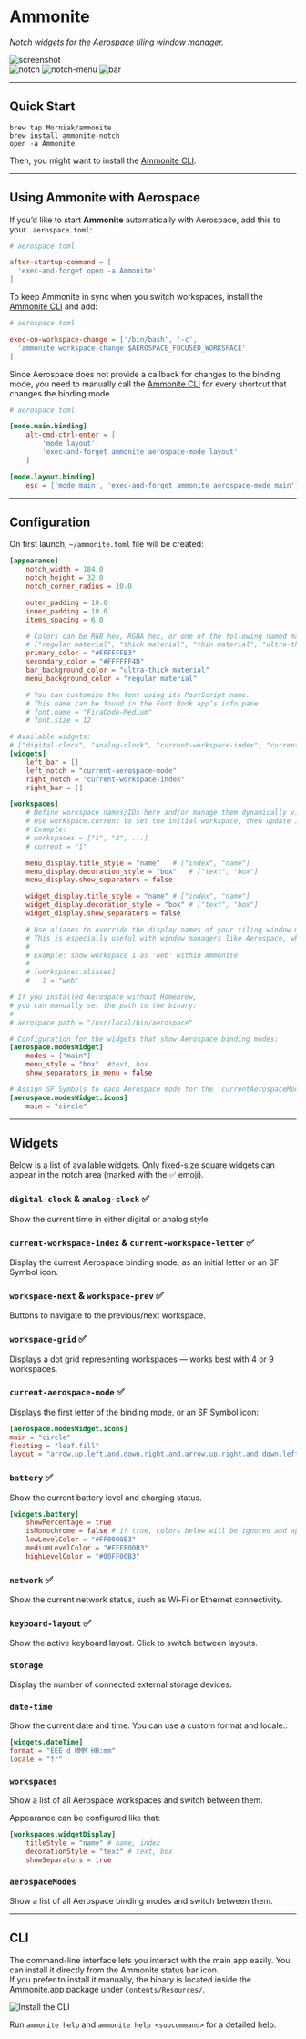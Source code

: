 # Ammonite

*Notch widgets for the [Aerospace](https://github.com/nikitabobko/AeroSpace) tiling window manager.*

![screenshot](./assets/fullscreen.png)  
![notch](./assets/notch.png) ![notch-menu](./assets/notch-menu.png) ![bar](./assets/bar.png)

---

## Quick Start

```
brew tap Morniak/ammonite 
brew install ammonite-notch
open -a Ammonite
```
Then, you might want to install the [Ammonite CLI](#cli).

---

## Using Ammonite with Aerospace

If you’d like to start **Ammonite** automatically with Aerospace, add this to your `.aerospace.toml`:

```toml
# aerospace.toml

after-startup-command = [
  'exec-and-forget open -a Ammonite'
]
```

To keep Ammonite in sync when you switch workspaces, install the [Ammonite CLI](#cli) and add:

```toml
# aerospace.toml

exec-on-workspace-change = ['/bin/bash', '-c',
  'ammonite workspace-change $AEROSPACE_FOCUSED_WORKSPACE'
]
```

Since Aerospace does not provide a callback for changes to the binding mode, you need to manually call the [Ammonite CLI](#cli) for every shortcut that changes the binding mode.

```toml
# aerospace.toml

[mode.main.binding]
    alt-cmd-ctrl-enter = [
        'mode layout',
        'exec-and-forget ammonite aerospace-mode layout'
    ]

[mode.layout.binding]
    esc = ['mode main', 'exec-and-forget ammonite aerospace-mode main']
```

---

## Configuration

On first launch, `~/ammonite.toml` file will be created:

```toml
[appearance]
    notch_width = 184.0
    notch_height = 32.0
    notch_corner_radius = 10.0

    outer_padding = 10.0
    inner_padding = 10.0
    items_spacing = 6.0

    # Colors can be RGB hex, RGBA hex, or one of the following named materials:
    # ["regular material", "thick material", "thin material", "ultra-thick material", "ultra-thin material"]
    primary_color = "#FFFFFFB3"
    secondary_color = "#FFFFFF4D"
    bar_background_color = "ultra-thick material"
    menu_background_color = "regular material"

    # You can customize the font using its PostScript name.
    # This name can be found in the Font Book app’s info pane.
    # font.name = "FiraCode-Medium"
    # font.size = 12

# Available widgets:
# ["digital-clock", "analog-clock", "current-workspace-index", "current-workspace-letter", "workspace-grid", "current-aerospace-mode", "battery", "network", "keyboard-layout", "workspace-next", "workspace-prev", "storage", "date-time", "workspaces", "aerospace-modes", "separator"]
[widgets]
    left_bar = []
    left_notch = "current-aerospace-mode"
    right_notch = "current-workspace-index"
    right_bar = []

[workspaces]
    # Define workspace names/IDs here and/or manage them dynamically via the CLI.
    # Use workspace.current to set the initial workspace, then update it through the CLI.
    # Example:
    # workspaces = ["1", "2", ...]
    # current = "1"

    menu_display.title_style = "name"	# ["index", "name"]
    menu_display.decoration_style = "box"	# ["text", "box"]
    menu_display.show_separators = false

    widget_display.title_style = "name"	# ["index", "name"]
    widget_display.decoration_style = "box"	# ["text", "box"]
    widget_display.show_separators = false

    # Use aliases to override the display names of your tiling window manager’s workspaces.
    # This is especially useful with window managers like Aerospace, which sort workspaces alphabetically.
    #
    # Example: show workspace 1 as 'web' within Ammonite
    #
    # [workspaces.aliases]
    #   1 = "web"

# If you installed Aerospace without Homebrew,
# you can manually set the path to the binary:
#
# aerospace.path = "/usr/local/bin/aerospace"

# Configuration for the widgets that show Aerospace binding modes:
[aerospace.modesWidget]
    modes = ["main"]
    menu_style = "box"	#text, box
    show_separators_in_menu = false

# Assign SF Symbols to each Aerospace mode for the 'currentAerospaceMode' widget
[aerospace.modesWidget.icons]
    main = "circle"
```

---

## Widgets

Below is a list of available widgets. Only fixed-size square widgets can appear in the notch area (marked with the ✅ emoji).

### `digital-clock` & `analog-clock` ✅
Show the current time in either digital or analog style.

### `current-workspace-index` & `current-workspace-letter` ✅
Display the current Aerospace binding mode, as an initial letter or an SF Symbol icon.

### `workspace-next` & `workspace-prev` ✅
Buttons to navigate to the previous/next workspace.

### `workspace-grid` ✅  
Displays a dot grid representing workspaces — works best with 4 or 9 workspaces.

### `current-aerospace-mode` ✅  
Displays the first letter of the binding mode, or an SF Symbol icon:
```toml
[aerospace.modesWidget.icons]
main = "circle"
floating = "leaf.fill"
layout = "arrow.up.left.and.down.right.and.arrow.up.right.and.down.left"
```

### `battery` ✅
Show the current battery level and charging status.

```toml
[widgets.battery]
    showPercentage = true
    isMonochrome = false # if true, colors below will be ignored and appearance.primaryColor will be used
    lowLevelColor = "#FF0000B3"
    mediumLevelColor = "#FFFF00B3"
    highLevelColor = "#00FF00B3"
```

### `network` ✅
Show the current network status, such as Wi-Fi or Ethernet connectivity.

### `keyboard-layout` ✅
Show the active keyboard layout. Click to switch between layouts.

### `storage`
Display the number of connected external storage devices.

### `date-time`
Show the current date and time. You can use a custom format and locale.:

```toml
[widgets.dateTime]
format = "EEE d MMM HH:mm"
locale = "fr"
```

### `workspaces`
Show a list of all Aerospace workspaces and switch between them.

Appearance can be configured like that:
```toml
[workspaces.widgetDisplay]
    titleStyle = "name" # name, index
    decorationStyle = "text" # text, box
    showSeparators = true
```

### `aerospaceModes`
Show a list of all Aerospace binding modes and switch between them.

---

## CLI

The command-line interface lets you interact with the main app easily. You can install it directly from the Ammonite status bar icon.  
If you prefer to install it manually, the binary is located inside the Ammonite.app package under `Contents/Resources/`.  

![Install the CLI](./assets/install-cli.png)

Run `ammonite help` and `ammonite help <subcommand>` for a detailed help.
